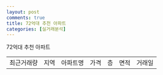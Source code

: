 ```yaml
---
layout: post
comments: true
title: 72억대 추천 아파트 
categories: [실거래분석]
---
```


72억대 추천 아파트

<table>
  <tr>
    <td>최근거래량</td>
    <td>지역</td>
    <td>아파트명</td>
    <td>가격</td>
    <td>층</td>
    <td>면적</td>
    <td>거래일</td>
  </tr>

</table>
